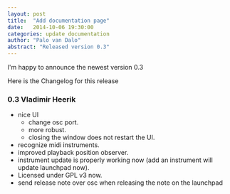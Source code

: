```yaml
---
layout: post
title:  "Add documentation page"
date:   2014-10-06 19:30:00
categories: update documentation
author: "Palo van Dalo"
abstract: "Released version 0.3"
---
```


I'm happy to announce the newest version 0.3

Here is the Changelog for this release

### 0.3 Vladimir Heerik

* nice UI
    * change osc port.
    * more robust.
    * closing the window does not restart the UI.
* recognize midi instruments.
* improved playback position observer.
* instrument update is properly working now (add an instrument will update launchpad now).
* Licensed under GPL v3 now.
* send release note over osc when releasing the note on the launchpad
